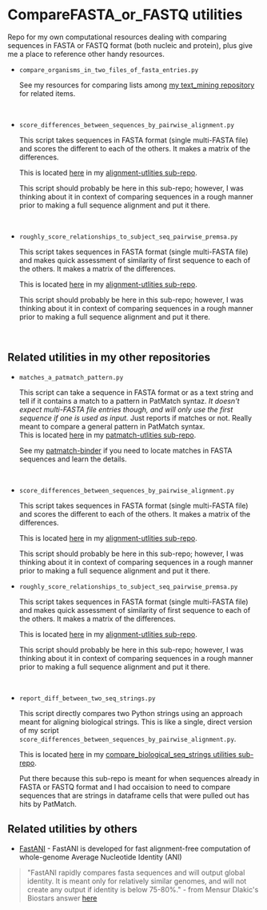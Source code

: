 CompareFASTA_or_FASTQ utilities
===============================

Repo for my own computational resources dealing with comparing sequences in FASTA or FASTQ format (both nucleic and protein), plus give me a place to reference other handy resources.

- `compare_organisms_in_two_files_of_fasta_entries.py`

  See my resources for comparing lists among [my text_mining repository](https://github.com/fomightez/text_mining) for related items.
  
  &nbsp;<p></p>
  
- `score_differences_between_sequences_by_pairwise_alignment.py`

  This script takes sequences in FASTA format (single multi-FASTA file) and scores the different to each of the others. It makes a matrix of the differences.

  This is located [here](https://github.com/fomightez/sequencework/tree/master/alignment-utilities) in my [alignment-utlities sub-repo](https://github.com/fomightez/sequencework/tree/master/alignment-utilities).

  This script should probably be here in this sub-repo; however, I was thinking about it in context of comparing sequences in a rough manner prior to making a full sequence alignment and put it there.

&nbsp;<p></p>

- `roughly_score_relationships_to_subject_seq_pairwise_premsa.py`

  This script takes sequences in FASTA format (single multi-FASTA file) and makes quick assessment of similarity of first sequence to each of the others. It makes a matrix of the differences.

  This is located [here](https://github.com/fomightez/sequencework/tree/master/alignment-utilities) in my [alignment-utlities sub-repo](https://github.com/fomightez/sequencework/tree/master/alignment-utilities).

  This script should probably be here in this sub-repo; however, I was thinking about it in context of comparing sequences in a rough manner prior to making a full sequence alignment and put it there.

&nbsp;<p></p>

Related utilities in my other repositories
------------------------------------------
- `matches_a_patmatch_pattern.py`

  This script can take a sequence in FASTA format or as a text string and tell if it contains a match to a pattern in PatMatch syntaz. *It doesn't expect multi-FASTA file entries though, and will only use the first sequence if one is used as input.* Just reports if matches or not. Really meant to compare a general pattern in PatMatch syntax.  
   This is located [here](https://github.com/fomightez/sequencework/tree/master/patmatch-utilities) in my [patmatch-utlities sub-repo](https://github.com/fomightez/sequencework/tree/master/patmatchutilities).
  
  See my [patmatch-binder](https://github.com/fomightez/patmatch-binder) if you need to locate matches in FASTA sequences and learn the details.

&nbsp;<p></p>

- `score_differences_between_sequences_by_pairwise_alignment.py`

  This script takes sequences in FASTA format (single multi-FASTA file) and scores the different to each of the others. It makes a matrix of the differences.

  This is located [here](https://github.com/fomightez/sequencework/tree/master/alignment-utilities) in my [alignment-utlities sub-repo](https://github.com/fomightez/sequencework/tree/master/alignment-utilities).

  This script should probably be here in this sub-repo; however, I was thinking about it in context of comparing sequences in a rough manner prior to making a full sequence alignment and put it there.


- `roughly_score_relationships_to_subject_seq_pairwise_premsa.py`

  This script takes sequences in FASTA format (single multi-FASTA file) and makes quick assessment of similarity of first sequence to each of the others. It makes a matrix of the differences.

  This is located [here](https://github.com/fomightez/sequencework/tree/master/alignment-utilities) in my [alignment-utlities sub-repo](https://github.com/fomightez/sequencework/tree/master/alignment-utilities).

  This script should probably be here in this sub-repo; however, I was thinking about it in context of comparing sequences in a rough manner prior to making a full sequence alignment and put it there.
  
  &nbsp;<p></p>
  
- `report_diff_between_two_seq_strings.py`

  This script directly compares two Python strings using an approach meant for aligning biological strings. This is like a single, direct version of my script `score_differences_between_sequences_by_pairwise_alignment.py`.
  
  This is located [here](https://github.com/fomightez/sequencework/tree/master/Compare_biological_seq_strings) in my [compare_biological_seq_strings utilities sub-repo](https://github.com/fomightez/sequencework/tree/master/Compare_biological_seq_strings).
  
  Put there because this sub-repo is meant for when sequences already in FASTA or FASTQ format and I had occaision to need to compare sequences that are strings in dataframe cells that were pulled out has hits by PatMatch.
  
  
Related utilities by others
----------------------------

- [FastANI](https://github.com/ParBLiSS/FastANI) - FastANI is developed for fast alignment-free computation of whole-genome Average Nucleotide Identity (ANI)  
>"FastANI rapidly compares fasta sequences and will output global identity. It is meant only for relatively similar genomes, and will not create any output if identity is below 75-80%." - from Mensur Dlakic's Biostars answer [here](https://www.biostars.org/p/9509271/#9509767)
